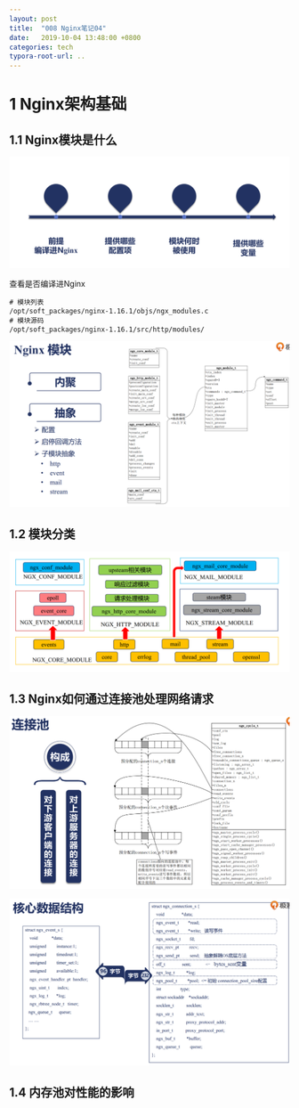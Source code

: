 ```yaml
---
layout: post
title:  "008 Nginx笔记04"
date:   2019-10-04 13:48:00 +0800
categories: tech
typora-root-url: ..
---
```


# 1 Nginx架构基础

## 1.1 Nginx模块是什么

![WechatIMG1222](/assets/img/2019/10/WechatIMG1222.png)

查看是否编译进Nginx

```shell
# 模块列表
/opt/soft_packages/nginx-1.16.1/objs/ngx_modules.c
# 模块源码
/opt/soft_packages/nginx-1.16.1/src/http/modules/
```

![WechatIMG1224](/assets/img/2019/10/WechatIMG1224.png)

## 1.2 模块分类

![WechatIMG1226](/assets/img/2019/10/WechatIMG1226.png)

## 1.3 Nginx如何通过连接池处理网络请求

![WechatIMG1228](/assets/img/2019/10/WechatIMG1228.png)

![WechatIMG1230](/assets/img/2019/10/WechatIMG1230.png)

## 1.4 内存池对性能的影响

